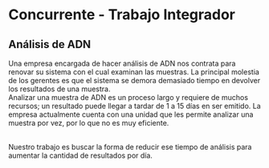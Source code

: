 # Concurrente - Trabajo Integrador

## Análisis de ADN

Una empresa encargada de hacer análisis de ADN nos contrata para renovar su sistema con el cual examinan las muestras. La principal molestia de los gerentes es que el sistema se demora demasiado tiempo en devolver los resultados de una muestra. <br/>
Analizar una muestra de ADN es un proceso largo y requiere de muchos recursos; un resultado puede llegar a tardar de 1 a 15 días en ser emitido. La empresa actualmente cuenta con una unidad que les permite analizar una muestra por vez, por lo que no es muy eficiente. <br/><br/>

Nuestro trabajo es buscar la forma de reducir ese tiempo de análisis para aumentar la cantidad de resultados por día.

